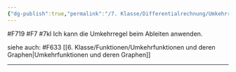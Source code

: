 ```yaml
---
{"dg-publish":true,"permalink":"/7. Klasse/Differentialrechnung/Umkehrregel beim Ableiten/"}
---
```


#F719 #F7 #7kl
Ich kann die Umkehrregel beim Ableiten anwenden.

siehe auch:
#F633 [[6. Klasse/Funktionen/Umkehrfunktionen und deren Graphen\|Umkehrfunktionen und deren Graphen]]
___
